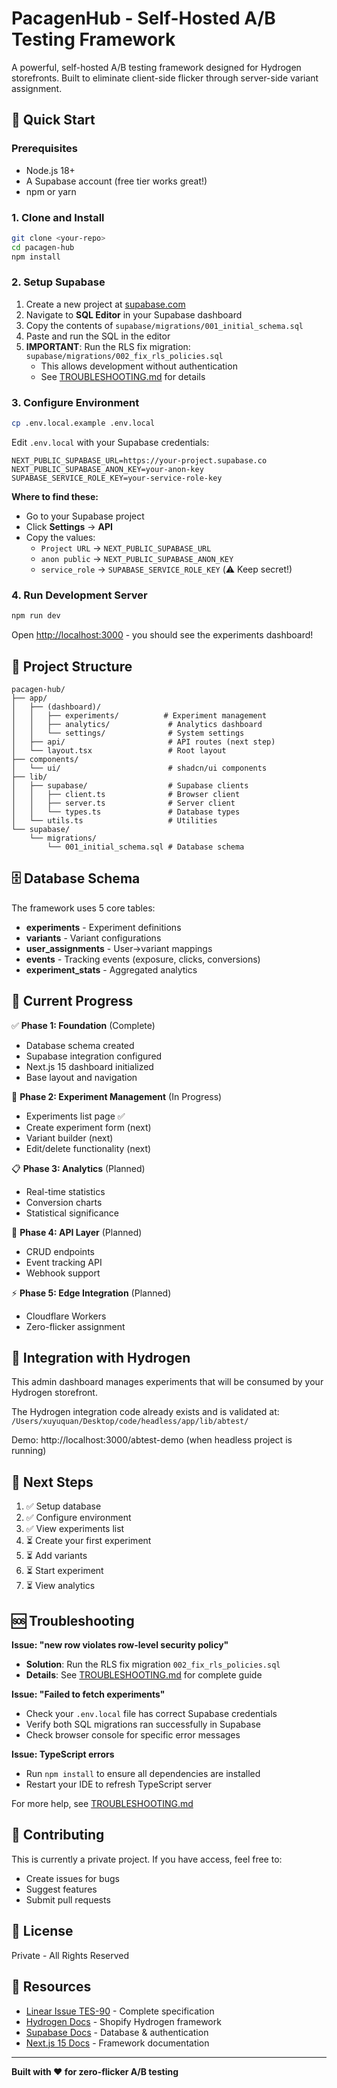 # PacagenHub - Self-Hosted A/B Testing Framework

A powerful, self-hosted A/B testing framework designed for Hydrogen storefronts. Built to eliminate client-side flicker through server-side variant assignment.

## 🚀 Quick Start

### Prerequisites

- Node.js 18+
- A Supabase account (free tier works great!)
- npm or yarn

### 1. Clone and Install

```bash
git clone <your-repo>
cd pacagen-hub
npm install
```

### 2. Setup Supabase

1. Create a new project at [supabase.com](https://supabase.com)
2. Navigate to **SQL Editor** in your Supabase dashboard
3. Copy the contents of `supabase/migrations/001_initial_schema.sql`
4. Paste and run the SQL in the editor
5. **IMPORTANT**: Run the RLS fix migration: `supabase/migrations/002_fix_rls_policies.sql`
   - This allows development without authentication
   - See [TROUBLESHOOTING.md](TROUBLESHOOTING.md) for details

### 3. Configure Environment

```bash
cp .env.local.example .env.local
```

Edit `.env.local` with your Supabase credentials:

```env
NEXT_PUBLIC_SUPABASE_URL=https://your-project.supabase.co
NEXT_PUBLIC_SUPABASE_ANON_KEY=your-anon-key
SUPABASE_SERVICE_ROLE_KEY=your-service-role-key
```

**Where to find these:**
- Go to your Supabase project
- Click **Settings** → **API**
- Copy the values:
  - `Project URL` → `NEXT_PUBLIC_SUPABASE_URL`
  - `anon public` → `NEXT_PUBLIC_SUPABASE_ANON_KEY`
  - `service_role` → `SUPABASE_SERVICE_ROLE_KEY` (⚠️ Keep secret!)

### 4. Run Development Server

```bash
npm run dev
```

Open [http://localhost:3000](http://localhost:3000) - you should see the experiments dashboard!

## 📂 Project Structure

```
pacagen-hub/
├── app/
│   ├── (dashboard)/
│   │   ├── experiments/          # Experiment management
│   │   ├── analytics/             # Analytics dashboard
│   │   └── settings/              # System settings
│   ├── api/                       # API routes (next step)
│   └── layout.tsx                 # Root layout
├── components/
│   └── ui/                        # shadcn/ui components
├── lib/
│   ├── supabase/                  # Supabase clients
│   │   ├── client.ts              # Browser client
│   │   ├── server.ts              # Server client
│   │   └── types.ts               # Database types
│   └── utils.ts                   # Utilities
└── supabase/
    └── migrations/
        └── 001_initial_schema.sql # Database schema
```

## 🗄️ Database Schema

The framework uses 5 core tables:

- **experiments** - Experiment definitions
- **variants** - Variant configurations
- **user_assignments** - User→variant mappings
- **events** - Tracking events (exposure, clicks, conversions)
- **experiment_stats** - Aggregated analytics

## 🎯 Current Progress

✅ **Phase 1: Foundation** (Complete)
- Database schema created
- Supabase integration configured
- Next.js 15 dashboard initialized
- Base layout and navigation

🚧 **Phase 2: Experiment Management** (In Progress)
- Experiments list page ✅
- Create experiment form (next)
- Variant builder (next)
- Edit/delete functionality (next)

📋 **Phase 3: Analytics** (Planned)
- Real-time statistics
- Conversion charts
- Statistical significance

🔧 **Phase 4: API Layer** (Planned)
- CRUD endpoints
- Event tracking API
- Webhook support

⚡ **Phase 5: Edge Integration** (Planned)
- Cloudflare Workers
- Zero-flicker assignment

## 🔗 Integration with Hydrogen

This admin dashboard manages experiments that will be consumed by your Hydrogen storefront.

The Hydrogen integration code already exists and is validated at:
`/Users/xuyuquan/Desktop/code/headless/app/lib/abtest/`

Demo: http://localhost:3000/abtest-demo (when headless project is running)

## 📝 Next Steps

1. ✅ Setup database
2. ✅ Configure environment
3. ✅ View experiments list
4. ⏳ Create your first experiment
5. ⏳ Add variants
6. ⏳ Start experiment
7. ⏳ View analytics

## 🆘 Troubleshooting

**Issue: "new row violates row-level security policy"**
- **Solution**: Run the RLS fix migration `002_fix_rls_policies.sql`
- **Details**: See [TROUBLESHOOTING.md](TROUBLESHOOTING.md) for complete guide

**Issue: "Failed to fetch experiments"**
- Check your `.env.local` file has correct Supabase credentials
- Verify both SQL migrations ran successfully in Supabase
- Check browser console for specific error messages

**Issue: TypeScript errors**
- Run `npm install` to ensure all dependencies are installed
- Restart your IDE to refresh TypeScript server

For more help, see [TROUBLESHOOTING.md](TROUBLESHOOTING.md)

## 🤝 Contributing

This is currently a private project. If you have access, feel free to:
- Create issues for bugs
- Suggest features
- Submit pull requests

## 📄 License

Private - All Rights Reserved

## 🔗 Resources

- [Linear Issue TES-90](https://linear.app/testing-minf/issue/TES-90) - Complete specification
- [Hydrogen Docs](https://hydrogen.shopify.dev/) - Shopify Hydrogen framework
- [Supabase Docs](https://supabase.com/docs) - Database & authentication
- [Next.js 15 Docs](https://nextjs.org/docs) - Framework documentation

---

**Built with ❤️ for zero-flicker A/B testing**

